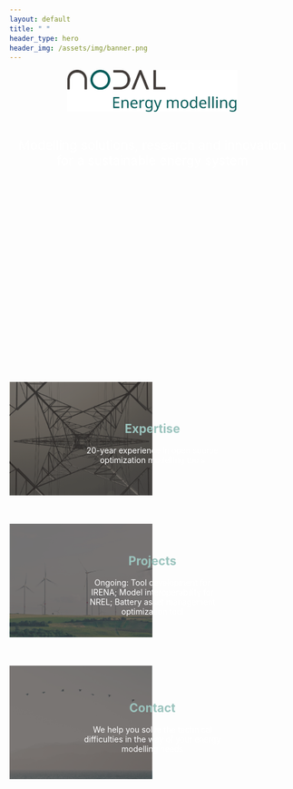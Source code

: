 ```yaml
---
layout: default
title: " "
header_type: hero
header_img: /assets/img/banner.png
---
```


<div style="position: relative; text-align: center; height: 500px;">
  <img src="/assets/img/logo.svg" alt="NODAL Logo" style="max-width: 300px; margin-bottom: 20px;">
  <p style="color: white; font-size: 1.4rem;">Modelling solutions, research and innovation for a sustainable energy system</p>
</div>

<div style="height: 50px;"></div>

<div style="position: relative; text-align: center">
  <a href="/expertise/">
    <img src="/assets/img/background_expertize.png" alt="Expertise" style="width: 50%; max-height: 200px; object-fit: cover; display: block;">
    <div style="position: absolute; top: 50%; left: 50%; transform: translate(-50%, -50%); color: white;">
      <h2 style="color: #9bc4beff;">Expertise</h2>
      <p>20-year experience in open source optimization modelling tools</p>
    </div>
  </a>
</div>

<div style="height: 50px;"></div>

<div style="position: relative; text-align: center">
  <a href="/projects/">
    <img src="/assets/img/background_projects.png" alt="Projects" style="width: 50%; max-height: 200px; object-fit: cover; display: block;">
    <div style="position: absolute; top: 50%; left: 50%; transform: translate(-50%, -50%); color: white;">
      <h2 style="color: #9bc4beff;">Projects</h2>
      <p>Ongoing: Tool development for IRENA; Model interoperability for NREL; Battery asset management optimization tool</p>
    </div>
  </a>
</div>

<div style="height: 50px;"></div>

<div style="position: relative; text-align: center">
  <a href="/contact/">
    <img src="/assets/img/background_contact.png" alt="Contact" style="width: 50%; max-height: 200px; object-fit: cover; display: block;">
    <div style="position: absolute; top: 50%; left: 50%; transform: translate(-50%, -50%); color: white;">
      <h2 style="color: #9bc4beff;">Contact</h2>
      <p>We help you solve the technical difficulties in the way of your energy modelling needs</p>
    </div>
  </a>
</div>
